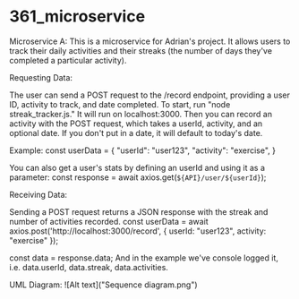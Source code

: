 # 361_microservice

Microservice A: This is a microservice for Adrian's project. It allows users to track their daily activities and their streaks (the number of days they've completed a particular activity).

Requesting Data:

The user can send a POST request to the /record endpoint, providing a user ID, activity to track, and date completed. To start, run "node streak_tracker.js." It will run on localhost:3000. Then you can record an activity with the POST request, which takes a userId, activity, and an optional date. If you don't put in a date, it will default to today's date.

Example: 
const userData = {
    "userId": "user123",
    "activity": "exercise",
}

You can also get a user's stats by defining an userId and using it as a parameter: const response = await axios.get(`${API}/user/${userId}`);

Receiving Data:

Sending a POST request returns a JSON response with the streak and number of activities recorded.
const userData = await axios.post('http://localhost:3000/record', {
        userId: "user123",
        activity: "exercise"
    });

const data = response.data;
And in the example we've console logged it, i.e. data.userId, data.streak, data.activities.

UML Diagram:
![Alt text]("Sequence diagram.png")